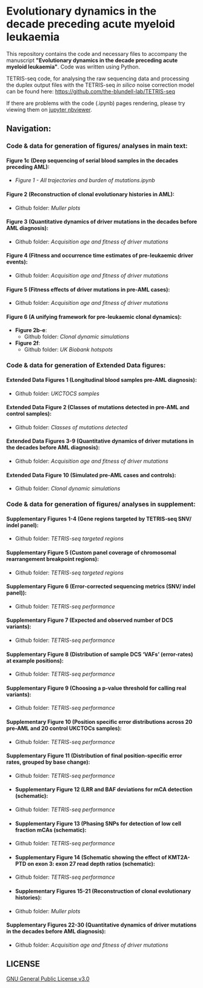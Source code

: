 # Evolutionary dynamics in the decade preceding acute myeloid leukaemia
This repository contains the code and necessary files to accompany the manuscript **"Evolutionary dynamics in the decade preceding acute myeloid leukaemia"**. Code was written using Python. 

TETRIS-seq code, for analysing the raw sequencing data and processing the duplex output files with the TETRIS-seq _in silico_ noise correction model can be found here: https://github.com/the-blundell-lab/TETRIS-seq

If there are problems with the code (.ipynb) pages rendering, please try viewing them on [jupyter nbviewer](https://nbviewer.org/github/the-blundell-lab/preAML_evolutionary_dynamics/tree/main/).

## Navigation:
### Code & data for generation of figures/ analyses in main text:
#### Figure 1c (Deep sequencing of serial blood samples in the decades preceding AML):
- _Figure 1 - All trajectories and burden of mutations.ipynb_

#### Figure 2 (Reconstruction of clonal evolutionary histories in AML):
- Github folder: _Muller plots_
    
#### Figure 3 (Quantitative dynamics of driver mutations in the decades before AML diagnosis):
- Github folder: _Acquisition age and fitness of driver mutations_
    
#### Figure 4 (Fitness and occurrence time estimates of pre-leukaemic driver events):
- Github folder: _Acquisition age and fitness of driver mutations_
  
#### Figure 5 (Fitness effects of driver mutations in pre-AML cases):
- Github folder: _Acquisition age and fitness of driver mutations_
  
#### Figure 6 (A unifying framework for pre-leukaemic clonal dynamics):
- **Figure 2b-e**:
    - Github folder: _Clonal dynamic simulations_
- **Figure 2f**:
    - Github folder: _UK Biobank hotspots_

 
### Code & data for generation of Extended Data figures:
#### Extended Data Figures 1 (Longitudinal blood samples pre-AML diagnosis):
- Github folder: _UKCTOCS samples_
 
#### Extended Data Figure 2 (Classes of mutations detected in pre-AML and control samples):
- Github folder: _Classes of mutations detected_

#### Extended Data Figures 3-9 (Quantitative dynamics of driver mutations in the decades before AML diagnosis):
- Github folder: _Acquisition age and fitness of driver mutations_
 
#### Extended Data Figure 10 (Simulated pre-AML cases and controls):
- Github folder: _Clonal dynamic simulations_


### Code & data for generation of figures/ analyses in supplement:
#### Supplementary Figures 1-4 (Gene regions targeted by TETRIS-seq SNV/ indel panel):
- Github folder: _TETRIS-seq targeted regions_
    
#### Supplementary Figure 5 (Custom panel coverage of chromosomal rearrangement breakpoint regions):
- Github folder: _TETRIS-seq targeted regions_
      
#### Supplementary Figure 6 (Error-corrected sequencing metrics (SNV/ indel panel)):
- Github folder: _TETRIS-seq performance_
      
#### Supplementary Figure 7 (Expected and observed number of DCS variants):
- Github folder: _TETRIS-seq performance_
      
#### Supplementary Figure 8 (Distribution of sample DCS ‘VAFs’ (error-rates) at example positions):
- Github folder: _TETRIS-seq performance_
    
#### Supplementary Figure 9 (Choosing a p-value threshold for calling real variants):
- Github folder: _TETRIS-seq performance_
  
#### Supplementary Figure 10 (Position specific error distributions across 20 pre-AML and 20 control UKCTOCs samples):
- Github folder: _TETRIS-seq performance_

#### Supplementary Figure 11 (Distribution of final position-specific error rates, grouped by base change):
- Github folder: _TETRIS-seq performance_

- #### Supplementary Figure 12 (LRR and BAF deviations for mCA detection (schematic):
- Github folder: _TETRIS-seq performance_

- #### Supplementary Figure 13 (Phasing SNPs for detection of low cell fraction mCAs (schematic):
- Github folder: _TETRIS-seq performance_

- #### Supplementary Figure 14 (Schematic showing the effect of KMT2A-PTD on exon 3: exon 27 read depth ratios (schematic):
- Github folder: _TETRIS-seq performance_

- #### Supplementary Figures 15-21 (Reconstruction of clonal evolutionary histories):
- Github folder: _Muller plots_

#### Supplementary Figures 22-30 (Quantitative dynamics of driver mutations in the decades before AML diagnosis):
- Github folder: _Acquisition age and fitness of driver mutations_

## LICENSE
[GNU General Public License v3.0](https://choosealicense.com/licenses/gpl-3.0/)
